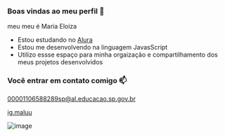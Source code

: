 ### Boas vindas ao meu perfil 💙

meu meu é Maria Eloiza

 - Estou estudando no [Alura](https://wwww.alura.com.br)
 - Estou me desenvolvendo na linguagem JavasScript
 - Utilizo essse espaço para minha orgaização e compartilhamento dos meus projetos desenvolvidos

### Você entrar em contato comigo 📫

00001106588289sp@al.educacao.sp.gov.br

[ig.maluu](https://www.instagram.com/accounts)

![image](https://github.com/user-attachments/assets/adf8706e-31d5-4487-acf6-9ced80937a79)
